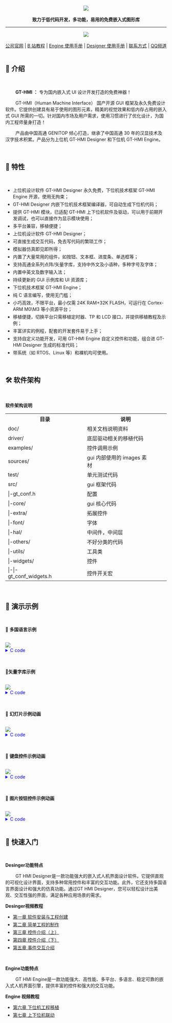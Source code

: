 

<br/>

<div align="center">
    <img src="images/高通GitHub运营版面logo.png">
</div>

<br/>

<div align="center">  <a><b>致力于低代码开发，多功能，易用的免费嵌入式图形库</b></a></div>

---



<div align="center">
    <img src="images/组合.gif">
</div>

<br/>

<div align="center">  
<a href="https://www.hmi.gaotongfont.cn/kfgj">公司官网</a> | <a href="https://space.bilibili.com/3493293474188211/video">B 站教程</a> | <a href="https://www.gaotongfont.cn:8087/video/dl?mv=GT-HMI%20Engine%E7%94%A8%E6%88%B7%E6%89%8B%E5%86%8CV1.8-20231103183143.pdf">Engine 使用手册</a> | <a href="https://www.gaotongfont.cn:8087/video/dl?mv=GT-HMI%20Designer%E7%94%A8%E6%88%B7%E6%89%8B%E5%86%8CV1.10-20231103183232.pdf">Designer 使用手册</a> | <a href="http://isite.baidu.com/site/wjz7qkrv/406a2b0c-f9c7-4a08-a47a-662e862b2af4?ch=48&wid=498ccd5c05334f21a2142ba3cf628964_0_0&field=&orderBy=&categoryId=undefined&title=%E8%81%94%E7%B3%BB%E6%88%91%E4%BB%AC">联系方式</a> | <a href="https://qun.qq.com/qqweb/qunpro/share?_wv=3&_wwv=128&appChannel=share&inviteCode=20igkt2UZnY&businessType=9&from=181074&biz=ka&mainSourceId=share&subSourceId=others&jumpsource=shorturl#/pc">QQ频道</a>
</div>

<br/>

## :bookmark_tabs:  **介绍**

<br/>

&nbsp;&nbsp;&nbsp;&nbsp;&nbsp;&nbsp;&nbsp;&nbsp;<b>GT-HMI ：</b>  专为国内嵌入式 UI 设计开发打造的免费神器！

        GT-HMI（Human Machine Interface） 国产开源 GUI 框架及永久免费设计软件。它提供创建具有易于使用的图形元素，精美的视觉效果和低内存占用的嵌入式 GUI 所需的一切。针对国内市场及用户需求，使用习惯进行了优化设计，为国内工程师量身打造！

&nbsp;&nbsp;&nbsp;&nbsp;&nbsp;&nbsp;&nbsp;&nbsp;产品由中国高通 GENITOP 倾心打造，继承了中国高通 30 年的汉显技术及汉字技术积累。产品分为上位机 GT-HMI Designer 和下位机 GT-HMI Engine。

<br/>

## :microscope:  **特性**

<br/>

<ul>
<li style="margin-bottom: 4px;">上位机设计软件 GT-HMI Designer 永久免费，下位机技术框架 GT-HMI Engine 开源，使用无拘束；</li>
<li style="margin-bottom: 4px;">GT-HMI Designer 内嵌下位机技术框架编译器，可自动生成下位机代码；</li>
<li style="margin-bottom: 4px;">提供 GT-HMI 模块，已适配 GT-HMI 上下位机软件及驱动，可以用于前期开发调试，也可以直接作为显示模块使用；</li>
<li style="margin-bottom: 4px;">多平台兼容，移植便捷；</li>
<li style="margin-bottom: 4px;">上位机设计软件 GT-HMI Designer；</li>
<li style="margin-bottom: 4px;">可直接生成交互代码，免去写代码的繁琐工作；</li>
<li style="margin-bottom: 4px;">模拟器仿真即见即所得；</li>
<li style="margin-bottom: 4px;">内置了大量常用的组件，如按钮、文本框、进度条、单选框等；</li>
<li style="margin-bottom: 4px;">支持高通全系列点阵/矢量字库，支持中外文及小语种，多种字号及字体；</li>
<li style="margin-bottom: 4px;">内置中英文及数字输入法；</li>
<li style="margin-bottom: 4px;">持续更新的 GUI 示例库和 UI 资源库；</li>
<li style="margin-bottom: 4px;">下位机技术框架 GT-HMI Engine；</li>
<li style="margin-bottom: 4px;">纯 C 语言编写，使用无门槛；</li>
<li style="margin-bottom: 4px;">小巧高效，不限平台，最小仅需 24K RAM+32K FLASH，可运行在 Cortex-ARM M0\M3 等小资源平台；</li>
<li style="margin-bottom: 4px;">移植便捷，切换平台只需移植定时器、TP 和 LCD 接口，并提供移植教程及示例；</li>
<li style="margin-bottom: 4px;">丰富详实的例程，配套的开发套件易于上手；</li>
<li style="margin-bottom: 4px;">支持自定义功能开发，可用 GT-HMI Engine 自定义控件和功能，组合进 GT-HMI Designer 生成的标准代码；</li>
<li style="margin-bottom: 4px;">带系统（如 RTOS、Linux 等）和裸机均可使用。</li>
</ul>

<br/>

## :hammer_and_wrench:  **软件架构**

<br/>

**软件架构说明**

<table>
 <tr>
  <th style="width:40%">目录</th>
  <th style="width:60%">说明</th>
 </tr>
 <tr>
  <td>doc/</td>
  <td>相关文档说明资料</td>
 </tr>
 <tr>
  <td>driver/</td>
  <td>底层驱动相关的移植代码</td>
 </tr>
 <tr>
  <td>examples/</td>
  <td>控件调用示例</td>
 </tr>
 <tr>
  <td>sources/</td>
  <td>gui 内部使用的 images 素材&nbsp;&nbsp;&nbsp;&nbsp;&nbsp;&nbsp;&nbsp;&nbsp;&nbsp;&nbsp;&nbsp;&nbsp;&nbsp;&nbsp;&nbsp;&nbsp;&nbsp;&nbsp;&nbsp;&nbsp;&nbsp;&nbsp;&nbsp;&nbsp;&nbsp;&nbsp;&nbsp;&nbsp;&nbsp;&nbsp;&nbsp;&nbsp;&nbsp;&nbsp;&nbsp;</td>
 </tr>
 <tr>
  <td>test/</td>
  <td>单元测试代码</td>
 </tr>
 <tr>
  <td>src/</td>
  <td>gui 框架代码</td>
 </tr>
 <tr>
  <td>|-gt_conf.h</td>
  <td>配置</td>
 </tr>
 <tr>
  <td>|-core/</td>
  <td>gui 核心代码</td>
 </tr>
 <tr>
  <td>|-extra/</td>
  <td>拓展控件</td>
 </tr>
 <tr>
  <td>|-font/</td>
  <td>字体</td>
 </tr>
 <tr>
  <td>|-hal/</td>
  <td>中间件，中间层</td>
 </tr>
 <tr>
  <td>|-others/</td>
  <td>不好分类的代码</td>
 </tr>
 <tr>
  <td>|-utils/</td>
  <td>工具类</td>
 </tr>
 <tr>
  <td>|-widgets/</td>
  <td>控件</td>
 </tr>
 <tr>
  <td>|-|-gt_conf_widgets.h&nbsp;&nbsp;&nbsp;&nbsp;&nbsp;&nbsp;&nbsp;&nbsp;&nbsp;&nbsp;&nbsp;&nbsp;&nbsp;&nbsp;&nbsp;&nbsp;&nbsp;&nbsp;&nbsp;&nbsp;&nbsp;&nbsp;</td>
  <td>控件开关宏 </td>
 </tr>
</table>

<br/>

## :movie_camera: **演示示例**

<br/>

:link: **多国语言示例**

<br/>

<div align="left">
    <img src="images/多国语言.gif">
</div>

<details style="color:blue;">
<summary style="color:blue;">C code</summary>
<pre><code style="color:black;">
#include "gt_ui.h"

// screen_home 
gt_obj_st * screen_home = NULL;
static gt_obj_st * lab1 = NULL;
static gt_obj_st * rect1 = NULL;
static gt_obj_st * btn1 = NULL;
static gt_obj_st * btn2 = NULL;
static gt_obj_st * btn3 = NULL;
static gt_obj_st * btn4 = NULL;
static gt_obj_st * btn5 = NULL;
static gt_obj_st * btn7 = NULL;
static gt_obj_st * btn8 = NULL;
static gt_obj_st * btn9 = NULL;
static gt_obj_st * btn10 = NULL;

static void btn1_0_cb(gt_event_st * e) {
    gt_init_screen_1();
}

static void btn2_0_cb(gt_event_st * e) {
    gt_init_screen_2();
}

static void btn3_0_cb(gt_event_st * e) {
    gt_init_screen_3();
}

static void btn4_0_cb(gt_event_st * e) {
    gt_init_screen_4();
}

static void btn5_0_cb(gt_event_st * e) {
    gt_init_screen_5();
}

static void btn7_0_cb(gt_event_st * e) {
    gt_init_screen_7();
}

static void btn8_0_cb(gt_event_st * e) {
    gt_init_screen_8();
}

static void btn9_0_cb(gt_event_st * e) {
    gt_init_screen_9();
}

static void btn10_0_cb(gt_event_st * e) {
    gt_init_screen_10();
}

void gt_init_screen_home(void)
{
    screen_home = gt_obj_create(NULL);
    gt_screen_set_bgcolor(screen_home, gt_color_hex(0xFFFFFF));
    // lab1 
    lab1 = gt_label_create(screen_home);
    gt_obj_set_pos(lab1, 295, 16);
    gt_obj_set_size(lab1, 118, 40);
    gt_label_set_font_color(lab1, gt_color_hex(0x000000));
    gt_label_set_font_size(lab1, 24);
    gt_label_set_font_family_cn(lab1, 16);
    gt_label_set_font_align(lab1, GT_ALIGN_LEFT);
    gt_label_set_text(lab1, "语言设置");
    // rect1 
    rect1 = gt_rect_create(screen_home);
    gt_obj_set_pos(rect1, 8, 55);
    gt_obj_set_size(rect1, 660, 1);
    gt_rect_set_radius(rect1, 0);
    gt_rect_set_bg_color(rect1, gt_color_hex(0xdbdbdb));
    gt_rect_set_color_border(rect1, gt_color_hex(0xdbdbdb));
    gt_rect_set_fill(rect1, 1);
    gt_rect_set_border(rect1, 0);
    // btn1 
    btn1 = gt_btn_create(screen_home);
    gt_obj_set_pos(btn1, 29, 76);
    gt_obj_set_size(btn1, 160, 43);
    gt_btn_set_font_color(btn1, gt_color_hex(0x000000));
    gt_btn_set_font_size(btn1, 24);
    gt_btn_set_font_family_cn(btn1, 16);
    gt_btn_set_font_family_en(btn1, 84);
    gt_btn_set_font_align(btn1, GT_ALIGN_CENTER_MID);
    gt_btn_set_space(btn1, 5, 0);
    gt_btn_set_font_thick_en(btn1, 30);
    gt_btn_set_font_thick_cn(btn1, 30);
    gt_btn_set_font_gray(btn1, 1);
    gt_btn_set_text(btn1, "中文");
    gt_btn_set_color_background(btn1, gt_color_hex(0xddeeff));
    gt_btn_set_radius(btn1, 8);
    gt_obj_add_event_cb(btn1, btn1_0_cb, GT_EVENT_TYPE_INPUT_RELEASED, NULL);
    // btn2 
    btn2 = gt_btn_create(screen_home);
    gt_obj_set_pos(btn2, 264, 76);
    gt_obj_set_size(btn2, 160, 43);
    gt_btn_set_font_color(btn2, gt_color_hex(0x000000));
    gt_btn_set_font_size(btn2, 24);
    gt_btn_set_font_family_cn(btn2, 16);
    gt_btn_set_font_family_en(btn2, 84);
    gt_btn_set_font_align(btn2, GT_ALIGN_CENTER_MID);
    gt_btn_set_space(btn2, 5, 0);
    gt_btn_set_font_thick_en(btn2, 30);
    gt_btn_set_font_thick_cn(btn2, 30);
    gt_btn_set_font_gray(btn2, 1);
    gt_btn_set_text(btn2, "日语");
    gt_btn_set_color_background(btn2, gt_color_hex(0xddeeff));
    gt_btn_set_radius(btn2, 8);
    gt_obj_add_event_cb(btn2, btn2_0_cb, GT_EVENT_TYPE_INPUT_RELEASED, NULL);
    // btn3 
    btn3 = gt_btn_create(screen_home);
    gt_obj_set_pos(btn3, 489, 76);
    gt_obj_set_size(btn3, 160, 41);
    gt_btn_set_font_color(btn3, gt_color_hex(0x000000));
    gt_btn_set_font_size(btn3, 24);
    gt_btn_set_font_family_cn(btn3, 16);
    gt_btn_set_font_family_en(btn3, 84);
    gt_btn_set_font_align(btn3, GT_ALIGN_CENTER_MID);
    gt_btn_set_space(btn3, 5, 0);
    gt_btn_set_font_thick_en(btn3, 30);
    gt_btn_set_font_thick_cn(btn3, 30);
    gt_btn_set_font_gray(btn3, 1);
    gt_btn_set_text(btn3, "韩语");
    gt_btn_set_color_background(btn3, gt_color_hex(0xddeeff));
    gt_btn_set_radius(btn3, 8);
    gt_obj_add_event_cb(btn3, btn3_0_cb, GT_EVENT_TYPE_INPUT_RELEASED, NULL);
    // btn4 
    btn4 = gt_btn_create(screen_home);
    gt_obj_set_pos(btn4, 29, 158);
    gt_obj_set_size(btn4, 160, 43);
    gt_btn_set_font_color(btn4, gt_color_hex(0x000000));
    gt_btn_set_font_size(btn4, 24);
    gt_btn_set_font_family_cn(btn4, 16);
    gt_btn_set_font_family_en(btn4, 41);
    gt_btn_set_font_align(btn4, GT_ALIGN_CENTER_MID);
    gt_btn_set_space(btn4, 5, 0);
    gt_btn_set_text(btn4, "英语");
    gt_btn_set_color_background(btn4, gt_color_hex(0xddeeff));
    gt_btn_set_radius(btn4, 8);
    gt_obj_add_event_cb(btn4, btn4_0_cb, GT_EVENT_TYPE_INPUT_RELEASED, NULL);
    // btn5 
    btn5 = gt_btn_create(screen_home);
    gt_obj_set_pos(btn5, 263, 158);
    gt_obj_set_size(btn5, 160, 43);
    gt_btn_set_font_color(btn5, gt_color_hex(0x000000));
    gt_btn_set_font_size(btn5, 24);
    gt_btn_set_font_family_cn(btn5, 16);
    gt_btn_set_font_family_en(btn5, 53);
    gt_btn_set_font_align(btn5, GT_ALIGN_CENTER_MID);
    gt_btn_set_space(btn5, 5, 0);
    gt_btn_set_text(btn5, "法语");
    gt_btn_set_color_background(btn5, gt_color_hex(0xddeeff));
    gt_btn_set_radius(btn5, 8);
    gt_obj_add_event_cb(btn5, btn5_0_cb, GT_EVENT_TYPE_INPUT_RELEASED, NULL);
    // btn7 
    btn7 = gt_btn_create(screen_home);
    gt_obj_set_pos(btn7, 30, 238);
    gt_obj_set_size(btn7, 160, 43);
    gt_btn_set_font_color(btn7, gt_color_hex(0x000000));
    gt_btn_set_font_size(btn7, 24);
    gt_btn_set_font_family_cn(btn7, 16);
    gt_btn_set_font_family_en(btn7, 53);
    gt_btn_set_font_align(btn7, GT_ALIGN_CENTER_MID);
    gt_btn_set_space(btn7, 5, 0);
    gt_btn_set_text(btn7, "西班牙语");
    gt_btn_set_color_background(btn7, gt_color_hex(0xddeeff));
    gt_btn_set_radius(btn7, 8);
    gt_obj_add_event_cb(btn7, btn7_0_cb, GT_EVENT_TYPE_INPUT_RELEASED, NULL);
    // btn8 
    btn8 = gt_btn_create(screen_home);
    gt_obj_set_pos(btn8, 263, 238);
    gt_obj_set_size(btn8, 160, 43);
    gt_btn_set_font_color(btn8, gt_color_hex(0x000000));
    gt_btn_set_font_size(btn8, 24);
    gt_btn_set_font_family_cn(btn8, 16);
    gt_btn_set_font_family_en(btn8, 41);
    gt_btn_set_font_align(btn8, GT_ALIGN_CENTER_MID);
    gt_btn_set_space(btn8, 5, 0);
    gt_btn_set_text(btn8, "泰语");
    gt_btn_set_color_background(btn8, gt_color_hex(0xddeeff));
    gt_btn_set_radius(btn8, 8);
    gt_obj_add_event_cb(btn8, btn8_0_cb, GT_EVENT_TYPE_INPUT_RELEASED, NULL);
    // btn9 
    btn9 = gt_btn_create(screen_home);
    gt_obj_set_pos(btn9, 490, 238);
    gt_obj_set_size(btn9, 160, 43);
    gt_btn_set_font_color(btn9, gt_color_hex(0x000000));
    gt_btn_set_font_size(btn9, 24);
    gt_btn_set_font_family_cn(btn9, 16);
    gt_btn_set_font_family_en(btn9, 75);
    gt_btn_set_font_align(btn9, GT_ALIGN_CENTER_MID);
    gt_btn_set_space(btn9, 5, 0);
    gt_btn_set_text(btn9, "阿拉伯语");
    gt_btn_set_color_background(btn9, gt_color_hex(0xddeeff));
    gt_btn_set_radius(btn9, 8);
    gt_obj_add_event_cb(btn9, btn9_0_cb, GT_EVENT_TYPE_INPUT_RELEASED, NULL);
    // btn10 
    btn10 = gt_btn_create(screen_home);
    gt_obj_set_pos(btn10, 489, 158);
    gt_obj_set_size(btn10, 160, 43);
    gt_btn_set_font_color(btn10, gt_color_hex(0x000000));
    gt_btn_set_font_size(btn10, 24);
    gt_btn_set_font_family_cn(btn10, 16);
    gt_btn_set_font_family_en(btn10, 60);
    gt_btn_set_font_align(btn10, GT_ALIGN_CENTER_MID);
    gt_btn_set_space(btn10, 5, 0);
    gt_btn_set_text(btn10, "俄语");
    gt_btn_set_color_background(btn10, gt_color_hex(0xddeeff));
    gt_btn_set_radius(btn10, 8);
    gt_obj_add_event_cb(btn10, btn10_0_cb, GT_EVENT_TYPE_INPUT_RELEASED, NULL);


    gt_disp_load_scr_anim(screen_home, GT_SCR_ANIM_TYPE_NONE, 500, 0, true);

}
</code></pre>

</details>

<br/>

<br/>

:link:**矢量字库示例**

<br/>

<div align="left">
    <img src="images/矢量字库.gif">
</div>

<details style="color:blue;">
<summary style="color:blue;">C code</summary>
<pre><code style="color:black;">
#include "gt_ui.h"

// screen_home
gt_obj_st * screen_home = NULL;
static gt_obj_st * lab1 = NULL;
static gt_obj_st * rect1 = NULL;
static gt_obj_st * btn1 = NULL;
static gt_obj_st * btn2 = NULL;
static gt_obj_st * btn3 = NULL;
static gt_obj_st * btn4 = NULL;
static gt_obj_st * btn5 = NULL;
static gt_obj_st * btn7 = NULL;
static gt_obj_st * btn8 = NULL;
static gt_obj_st * btn9 = NULL;
static gt_obj_st * btn10 = NULL;

static void btn1_0_cb(gt_event_st * e) {
    gt_init_screen_1();
}

static void btn2_0_cb(gt_event_st * e) {
    gt_init_screen_2();
}

static void btn3_0_cb(gt_event_st * e) {
    gt_init_screen_3();
}

static void btn4_0_cb(gt_event_st * e) {
    gt_init_screen_4();
}

static void btn5_0_cb(gt_event_st * e) {
    gt_init_screen_5();
}

static void btn7_0_cb(gt_event_st * e) {
    gt_init_screen_7();
}

static void btn8_0_cb(gt_event_st * e) {
    gt_init_screen_8();
}

static void btn9_0_cb(gt_event_st * e) {
    gt_init_screen_9();
}

static void btn10_0_cb(gt_event_st * e) {
    gt_init_screen_6();
}

void gt_init_screen_home(void)
{
    screen_home = gt_obj_create(NULL);
    gt_screen_set_bgcolor(screen_home, gt_color_hex(0xFFFFFF));
    // lab1 
    lab1 = gt_label_create(screen_home);
    gt_obj_set_pos(lab1, 207, 10);
    gt_obj_set_size(lab1, 309, 40);
    gt_label_set_font_color(lab1, gt_color_hex(0x000000));
    gt_label_set_font_size(lab1, 24);
    gt_label_set_font_family_cn(lab1, 80);
    gt_label_set_font_align(lab1, GT_ALIGN_LEFT);
    gt_label_set_font_thick_en(lab1, 30);
    gt_label_set_font_thick_cn(lab1, 30);
    gt_label_set_font_gray(lab1, 4);
    gt_label_set_text(lab1, "矢量字库，灰度与多字形");
    // rect1 
    rect1 = gt_rect_create(screen_home);
    gt_obj_set_pos(rect1, 8, 55);
    gt_obj_set_size(rect1, 660, 1);
    gt_rect_set_radius(rect1, 0);
    gt_rect_set_bg_color(rect1, gt_color_hex(0xdbdbdb));
    gt_rect_set_color_border(rect1, gt_color_hex(0xdbdbdb));
    gt_rect_set_fill(rect1, 1);
    gt_rect_set_border(rect1, 0);
    // btn1 
    btn1 = gt_btn_create(screen_home);
    gt_obj_set_pos(btn1, 33, 78);
    gt_obj_set_size(btn1, 160, 43);
    gt_btn_set_font_color(btn1, gt_color_hex(0x000000));
    gt_btn_set_font_size(btn1, 24);
    gt_btn_set_font_family_cn(btn1, 80);
    gt_btn_set_font_family_en(btn1, 84);
    gt_btn_set_font_align(btn1, GT_ALIGN_CENTER_MID);
    gt_btn_set_space(btn1, 0, 0);
    gt_btn_set_font_thick_en(btn1, 30);
    gt_btn_set_font_thick_cn(btn1, 30);
    gt_btn_set_font_gray(btn1, 4);
    gt_btn_set_text(btn1, "中文宋体");
    gt_btn_set_color_background(btn1, gt_color_hex(0xddeeff));
    gt_btn_set_radius(btn1, 8);
    gt_obj_add_event_cb(btn1, btn1_0_cb, GT_EVENT_TYPE_INPUT_RELEASED, NULL);
    // btn2 
    btn2 = gt_btn_create(screen_home);
    gt_obj_set_pos(btn2, 266, 76);
    gt_obj_set_size(btn2, 160, 43);
    gt_btn_set_font_color(btn2, gt_color_hex(0x000000));
    gt_btn_set_font_size(btn2, 24);
    gt_btn_set_font_family_cn(btn2, 80);
    gt_btn_set_font_family_en(btn2, 84);
    gt_btn_set_font_align(btn2, GT_ALIGN_CENTER_MID);
    gt_btn_set_space(btn2, 0, 0);
    gt_btn_set_font_thick_en(btn2, 30);
    gt_btn_set_font_thick_cn(btn2, 30);
    gt_btn_set_font_gray(btn2, 4);
    gt_btn_set_text(btn2, "中文黑体");
    gt_btn_set_color_background(btn2, gt_color_hex(0xddeeff));
    gt_btn_set_radius(btn2, 8);
    gt_obj_add_event_cb(btn2, btn2_0_cb, GT_EVENT_TYPE_INPUT_RELEASED, NULL);
    // btn3 
    btn3 = gt_btn_create(screen_home);
    gt_obj_set_pos(btn3, 493, 76);
    gt_obj_set_size(btn3, 160, 41);
    gt_btn_set_font_color(btn3, gt_color_hex(0x000000));
    gt_btn_set_font_size(btn3, 24);
    gt_btn_set_font_family_cn(btn3, 80);
    gt_btn_set_font_family_en(btn3, 84);
    gt_btn_set_font_align(btn3, GT_ALIGN_CENTER_MID);
    gt_btn_set_space(btn3, 0, 0);
    gt_btn_set_font_thick_en(btn3, 30);
    gt_btn_set_font_thick_cn(btn3, 30);
    gt_btn_set_font_gray(btn3, 4);
    gt_btn_set_text(btn3, "英文斜体");
    gt_btn_set_color_background(btn3, gt_color_hex(0xddeeff));
    gt_btn_set_radius(btn3, 8);
    gt_obj_add_event_cb(btn3, btn3_0_cb, GT_EVENT_TYPE_INPUT_RELEASED, NULL);
    // btn4 
    btn4 = gt_btn_create(screen_home);
    gt_obj_set_pos(btn4, 33, 160);
    gt_obj_set_size(btn4, 160, 43);
    gt_btn_set_font_color(btn4, gt_color_hex(0x000000));
    gt_btn_set_font_size(btn4, 24);
    gt_btn_set_font_family_cn(btn4, 80);
    gt_btn_set_font_family_en(btn4, 41);
    gt_btn_set_font_align(btn4, GT_ALIGN_CENTER_MID);
    gt_btn_set_space(btn4, 0, 0);
    gt_btn_set_font_thick_en(btn4, 30);
    gt_btn_set_font_thick_cn(btn4, 30);
    gt_btn_set_font_gray(btn4, 4);
    gt_btn_set_text(btn4, "英文手写体");
    gt_btn_set_color_background(btn4, gt_color_hex(0xddeeff));
    gt_btn_set_radius(btn4, 8);
    gt_obj_add_event_cb(btn4, btn4_0_cb, GT_EVENT_TYPE_INPUT_RELEASED, NULL);
    // btn5 
    btn5 = gt_btn_create(screen_home);
    gt_obj_set_pos(btn5, 265, 160);
    gt_obj_set_size(btn5, 160, 43);
    gt_btn_set_font_color(btn5, gt_color_hex(0x000000));
    gt_btn_set_font_size(btn5, 24);
    gt_btn_set_font_family_cn(btn5, 80);
    gt_btn_set_font_family_en(btn5, 53);
    gt_btn_set_font_align(btn5, GT_ALIGN_CENTER_MID);
    gt_btn_set_space(btn5, 0, 0);
    gt_btn_set_font_thick_en(btn5, 30);
    gt_btn_set_font_thick_cn(btn5, 30);
    gt_btn_set_font_gray(btn5, 4);
    gt_btn_set_text(btn5, "日文黑体");
    gt_btn_set_color_background(btn5, gt_color_hex(0xddeeff));
    gt_btn_set_radius(btn5, 8);
    gt_obj_add_event_cb(btn5, btn5_0_cb, GT_EVENT_TYPE_INPUT_RELEASED, NULL);
    // btn7 
    btn7 = gt_btn_create(screen_home);
    gt_obj_set_pos(btn7, 32, 240);
    gt_obj_set_size(btn7, 160, 43);
    gt_btn_set_font_color(btn7, gt_color_hex(0x000000));
    gt_btn_set_font_size(btn7, 24);
    gt_btn_set_font_family_cn(btn7, 80);
    gt_btn_set_font_family_en(btn7, 53);
    gt_btn_set_font_align(btn7, GT_ALIGN_CENTER_MID);
    gt_btn_set_space(btn7, 0, 0);
    gt_btn_set_font_thick_en(btn7, 30);
    gt_btn_set_font_thick_cn(btn7, 30);
    gt_btn_set_font_gray(btn7, 4);
    gt_btn_set_text(btn7, "俄文");
    gt_btn_set_color_background(btn7, gt_color_hex(0xddeeff));
    gt_btn_set_radius(btn7, 8);
    gt_obj_add_event_cb(btn7, btn7_0_cb, GT_EVENT_TYPE_INPUT_RELEASED, NULL);
    // btn8 
    btn8 = gt_btn_create(screen_home);
    gt_obj_set_pos(btn8, 267, 240);
    gt_obj_set_size(btn8, 160, 43);
    gt_btn_set_font_color(btn8, gt_color_hex(0x000000));
    gt_btn_set_font_size(btn8, 24);
    gt_btn_set_font_family_cn(btn8, 80);
    gt_btn_set_font_family_en(btn8, 41);
    gt_btn_set_font_align(btn8, GT_ALIGN_CENTER_MID);
    gt_btn_set_space(btn8, 0, 0);
    gt_btn_set_font_thick_en(btn8, 30);
    gt_btn_set_font_thick_cn(btn8, 30);
    gt_btn_set_font_gray(btn8, 4);
    gt_btn_set_text(btn8, "泰文");
    gt_btn_set_color_background(btn8, gt_color_hex(0xddeeff));
    gt_btn_set_radius(btn8, 8);
    gt_obj_add_event_cb(btn8, btn8_0_cb, GT_EVENT_TYPE_INPUT_RELEASED, NULL);
    // btn9 
    btn9 = gt_btn_create(screen_home);
    gt_obj_set_pos(btn9, 494, 240);
    gt_obj_set_size(btn9, 160, 43);
    gt_btn_set_font_color(btn9, gt_color_hex(0x000000));
    gt_btn_set_font_size(btn9, 24);
    gt_btn_set_font_family_cn(btn9, 80);
    gt_btn_set_font_family_en(btn9, 75);
    gt_btn_set_font_align(btn9, GT_ALIGN_CENTER_MID);
    gt_btn_set_space(btn9, 0, 0);
    gt_btn_set_font_thick_en(btn9, 30);
    gt_btn_set_font_thick_cn(btn9, 30);
    gt_btn_set_font_gray(btn9, 4);
    gt_btn_set_text(btn9, "阿拉伯文");
    gt_btn_set_color_background(btn9, gt_color_hex(0xddeeff));
    gt_btn_set_radius(btn9, 8);
    gt_obj_add_event_cb(btn9, btn9_0_cb, GT_EVENT_TYPE_INPUT_RELEASED, NULL);
    // btn10 
    btn10 = gt_btn_create(screen_home);
    gt_obj_set_pos(btn10, 495, 160);
    gt_obj_set_size(btn10, 160, 43);
    gt_btn_set_font_color(btn10, gt_color_hex(0x000000));
    gt_btn_set_font_size(btn10, 24);
    gt_btn_set_font_family_cn(btn10, 80);
    gt_btn_set_font_family_en(btn10, 60);
    gt_btn_set_font_align(btn10, GT_ALIGN_CENTER_MID);
    gt_btn_set_space(btn10, 0, 0);
    gt_btn_set_font_thick_en(btn10, 30);
    gt_btn_set_font_thick_cn(btn10, 30);
    gt_btn_set_font_gray(btn10, 4);
    gt_btn_set_text(btn10, "韩文黑体");
    gt_btn_set_color_background(btn10, gt_color_hex(0xddeeff));
    gt_btn_set_radius(btn10, 8);
    gt_obj_add_event_cb(btn10, btn10_0_cb, GT_EVENT_TYPE_INPUT_RELEASED, NULL);


    gt_disp_load_scr_anim(screen_home, GT_SCR_ANIM_TYPE_NONE, 500, 0, true);

}
</code></pre>

</details>

<br/>

<br/>

:link: **幻灯片示例动画**

<br/>

<div align="left">
    <img src="images/幻灯片.gif">
</div>

<details style="color:blue;">
<summary style="color:blue;">C code</summary>
<pre><code style="color:black;">
#include "gt_ui.h"

// screen_home 
gt_obj_st * screen_home = NULL;
static gt_obj_st * lab1 = NULL;
static gt_obj_st * img1 = NULL;
static gt_obj_st * player1 = NULL;
static gt_obj_st * svg1 = NULL;
static gt_obj_st * svg2 = NULL;

static void svg1_0_cb(gt_event_st * e) {
    gt_player_turn_prev(player1);
}

static void svg2_0_cb(gt_event_st * e) {
    gt_player_turn_next(player1);
}

void gt_init_screen_home(void)
{
    screen_home = gt_obj_create(NULL);
    gt_screen_set_bgcolor(screen_home, gt_color_hex(0xFFFFFF));
    // lab1 
    lab1 = gt_label_create(screen_home);
    gt_obj_set_pos(lab1, 223, 71);
    gt_obj_set_size(lab1, 96, 51);
    gt_label_set_font_color(lab1, gt_color_hex(0x6e6e6e));
    gt_label_set_font_size(lab1, 32);
    gt_label_set_font_family_cn(lab1, 19);
    gt_label_set_font_align(lab1, GT_ALIGN_LEFT);
    gt_label_set_text(lab1, "风速");
    // img1 
    img1 = gt_img_create(screen_home);
    gt_obj_set_pos(img1, 157, 75);
    gt_obj_set_size(img1, 42, 40);
    gt_img_set_src(img1, "f:img_42x40_9.png");
    // player1 
    player1 = gt_player_create(screen_home);
    gt_obj_set_pos(player1, 153, 136);
    gt_obj_set_size(player1, 161, 66);
    gt_player_add_item(player1, "f:img_161x66_4.png", sizeof("f:img_161x66_4.png"));
    gt_player_add_item(player1, "f:img_161x66_5.png", sizeof("f:img_161x66_5.png"));
    gt_player_add_item(player1, "f:img_161x66_6.png", sizeof("f:img_161x66_6.png"));
    gt_player_add_item(player1, "f:img_161x66_7.png", sizeof("f:img_161x66_7.png"));
    gt_player_add_item(player1, "f:img_161x66_8.png", sizeof("f:img_161x66_8.png"));
    gt_player_set_type(player1, GT_PLAYER_TYPE_IMG);
    gt_player_set_mode(player1, GT_PLAYER_MODE_LOOP);
    /  svg1 
    svg1 = gt_img_create(screen_home);
    gt_obj_set_pos(svg1, 76, 149);
    gt_obj_set_size(svg1, 48, 48);
    gt_img_set_src(svg1, "f:img_48x48_minus_0_3.png");
    gt_obj_add_event_cb(svg1, svg1_0_cb, GT_EVENT_TYPE_INPUT_RELEASED, NULL);
    // svg2 
    svg2 = gt_img_create(screen_home);
    gt_obj_set_pos(svg2, 341, 148);
    gt_obj_set_size(svg2, 48, 48);
    gt_img_set_src(svg2, "f:img_48x48_plus_0_4.png");
    gt_obj_add_event_cb(svg2, svg2_0_cb, GT_EVENT_TYPE_INPUT_RELEASED, NULL);
    gt_disp_load_scr_anim(screen_home, GT_SCR_ANIM_TYPE_NONE, 500, 0, true);

}
</code></pre>

</details>

<br/>

<br/>

:link: **键盘控件示例动画**

<br/>

<div align="left">
    <img src="images/键盘.gif">
</div>

<details style="color:blue;">
<summary style="color:blue;">C code</summary>
<pre><code style="color:black;">
#include "gt_ui.h"

// screen_home 
gt_obj_st * screen_home = NULL;
static gt_obj_st * input1 = NULL;
static gt_obj_st * keyboard1 = NULL;

void gt_init_screen_home(void)
{
    screen_home = gt_obj_create(NULL);
    gt_screen_set_bgcolor(screen_home, gt_color_hex(0xFFFFFF));
    // input1 
    input1 = gt_input_create(screen_home);
    gt_obj_set_pos(input1, 117, 38);
    gt_obj_set_size(input1, 249, 84);
    gt_input_set_font_color(input1, gt_color_hex(0x000000));
    gt_input_set_font_size(input1, 16);
    gt_input_set_font_family_cn(input1, 3);
    gt_input_set_font_family_en(input1, 39);
    gt_input_set_font_align(input1, GT_ALIGN_LEFT);
    gt_input_set_placeholder(input1, "placeholder");
    gt_input_set_bg_color(input1, gt_color_hex(0xffffff));
    // keyboard1 
    keyboard1 = gt_keypad_create(screen_home);
    gt_obj_set_pos(keyboard1, 89, 138);
    gt_obj_set_size(keyboard1, 309, 170);
    gt_keypad_set_font_color(keyboard1, gt_color_hex(0xffffff));
    gt_keypad_set_font_size(keyboard1, 16);
    gt_keypad_set_font_align(keyboard1, GT_ALIGN_CENTER_MID);
    gt_keypad_set_color_board(keyboard1, gt_color_hex(0x242424));
    gt_keypad_set_color_key(keyboard1, gt_color_hex(0x646464));
    gt_keypad_set_color_ctrl_key(keyboard1, gt_color_hex(0x3E3E3E));
    gt_keypad_set_target(keyboard1, input1);
    gt_disp_load_scr_anim(screen_home, GT_SCR_ANIM_TYPE_NONE, 500, 0, true);

}
</code></pre>

</details>

<br/>

<br/>

:link: **图片按钮控件示例动画**

<br/>

<div align="left">
    <img src="images/图片按钮.gif">
</div>

<details style="color:blue;">
<summary style="color:blue;">C code</summary>
<pre><code style="color:black;">
#include "gt_ui.h"

/** screen_home */
gt_obj_st * screen_home = NULL;
static gt_obj_st * imgbtn1 = NULL;

void gt_init_screen_home(void)
{
    screen_home = gt_obj_create(NULL);
    gt_screen_set_bgcolor(screen_home, gt_color_hex(0xFFFFFF));
    /** imgbtn1 */
    imgbtn1 = gt_imgbtn_create(screen_home);
    gt_obj_set_pos(imgbtn1, 142, 136);
    gt_obj_set_size(imgbtn1, 185, 50);
    gt_imgbtn_set_src(imgbtn1, "f:img_185x50_10.png");
    gt_imgbtn_set_src_press(imgbtn1, "f:img_185x50_3.png");
    gt_disp_load_scr_anim(screen_home, GT_SCR_ANIM_TYPE_NONE, 500, 0, true);

}
</code></pre>

</details>

<br/>

## :pushpin: **快速入门**

<br/>

**Desinger功能特点** 

        GT HMI Designer是一款功能强大的嵌入式人机界面设计软件。它提供直观的可视化设计界面，支持多种常用控件和丰富的交互功能。此外，它还支持多国语言界面设计和强大的仿真功能。通过GT HMI Designer，您可以轻松设计出美观、交互性强的界面，满足各种应用场景的需求。

**Desinger视频教程**

<ul>
<li style="margin-bottom: 4px;"><a href="https://www.bilibili.com/video/BV1Xm4y1h7vs/?spm_id_from=333.999.0.0&vd_source=8ecf13d60f5e8ce6a592b252d351e954">第一章 软件安装与工程创建</a></li>
<li style="margin-bottom: 4px;"><a href="https://www.bilibili.com/video/BV1va4y137ac/?spm_id_from=autoNext&vd_source=8ecf13d60f5e8ce6a592b252d351e954">第二章 简单工程的制作</a></li>
<li style="margin-bottom: 4px;"><a href="https://www.bilibili.com/video/BV1Uo4y1V7pg/?spm_id_from=333.999.0.0&vd_source=8ecf13d60f5e8ce6a592b252d351e954">第三章 控件介绍（上）</a></li>
<li style="margin-bottom: 4px;"><a href="https://www.bilibili.com/video/BV1fs4y1u7uz/?spm_id_from=333.999.0.0&vd_source=8ecf13d60f5e8ce6a592b252d351e954">第四章 控件介绍（下）</a></li>
<li style="margin-bottom: 4px;"><a href="https://www.bilibili.com/video/BV1Ds4y1B7iW/?spm_id_from=333.999.0.0&vd_source=8ecf13d60f5e8ce6a592b252d351e954">第五章 事件交互介绍</a></li>
</ul>

<br/>

**Engine功能特点**

        GT HMI Engine是一款功能强大、高性能、多平台、多语言、稳定可靠的嵌入式人机界面引擎，提供丰富的控件和强大的交互功能。



**Engine 视频教程**

<ul>
<li style="margin-bottom: 4px;"><a href="https://www.bilibili.com/video/BV1Y24y1N7Bq/?spm_id_from=333.999.0.0&vd_source=8ecf13d60f5e8ce6a592b252d351e954">第六章 下位机工程移植</a></li>
<li style="margin-bottom: 4px;"><a href="https://www.bilibili.com/video/BV1Jh411c7jn/?spm_id_from=333.999.0.0&vd_source=8ecf13d60f5e8ce6a592b252d351e954">第七章 上下位机联动</a></li>
</ul>

<br/>
